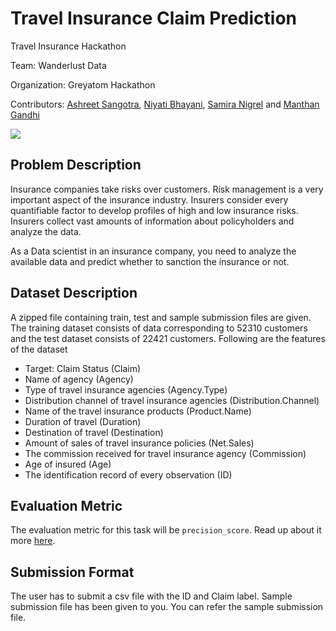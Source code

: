 # Travel Insurance Claim Prediction
Travel Insurance Hackathon

Team: Wanderlust Data

Organization: Greyatom Hackathon

Contributors: [Ashreet Sangotra](https://github.com/ashreetsangotra), [Niyati Bhayani](https://github.com/niyati-bhayani), [Samira Nigrel](https://github.com/samira-nigrel) and [Manthan Gandhi](https://github.com/manthangandhi)

![](https://www.acko.com/wp-content/uploads/2018/12/How-to-claim-travel-insurance-1024x683.jpg)



## Problem Description

Insurance companies take risks over customers. Risk management is a very important aspect of the insurance industry. Insurers consider every quantifiable factor to develop profiles of high and low insurance risks. Insurers collect vast amounts of information about policyholders and analyze the data.

As a Data scientist in an insurance company, you need to analyze the available data and predict whether to sanction the insurance or not.

## Dataset Description

A zipped file containing train, test and sample submission files are given. The training dataset consists of data corresponding to 52310 customers and the test dataset consists of 22421 customers. Following are the features of the dataset

- Target: Claim Status (Claim)
- Name of agency (Agency)
- Type of travel insurance agencies (Agency.Type)
- Distribution channel of travel insurance agencies (Distribution.Channel)
- Name of the travel insurance products (Product.Name)
- Duration of travel (Duration)
- Destination of travel (Destination)
- Amount of sales of travel insurance policies (Net.Sales)
- The commission received for travel insurance agency (Commission)
- Age of insured (Age)
- The identification record of every observation (ID)

## Evaluation Metric

The evaluation metric for this task will be `precision_score`. Read up about it more [here](https://scikit-learn.org/stable/modules/generated/sklearn.metrics.precision_score.html).

## Submission Format

The user has to submit a csv file with the ID and Claim label. Sample submission file has been given to you. You can refer the sample submission file.
                